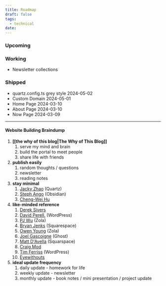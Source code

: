 ```yaml
---
title: Roadmap
draft: false
tags:
  - technical
date:
---
```


### Upcoming


### Working
- Newsletter collections


### Shipped
- quartz.config.ts grey style 2024-05-02
- Custom Domain 2024-05-01
- Home Page 2024-03-10
- About Page 2024-03-10
- Now Page 2024-03-09



---

#### Website Building Braindump
1. **[[the why of this blog|The Why of This Blog]]**
	1. serve my mind and brain
	2. build the portal to meet people
	3. share life with friends
2. **publish easily**
	1. random thoughts / questions
	2. newsletter
	3. reading notes
3. **stay minimal**
	1. [Jacky Zhao](https://jzhao.xyz/) (Quartz)
	2. [Steph Ango](https://stephango.com/) (Obsidian)
	3. [Cheng-Wei Hu](https://chengweihu.com/) 
4. **like-minded reference** 
	1. [Derek Sivers](https://sive.rs/) 
	2. [David Perell.](https://perell.com/) (WordPress)
	3. [PJ Wu](https://pinchlime.com/) (Zola)
	4. [Bryan Jenks](https://www.bryanjenks.dev/) (Squarespace)
	5. [Owen Young](https://www.owenyoung.com/) (Zola)
	6. [Joel Gascoigne](https://joel.is/) (Ghost)
	7. [Matt D'Avella](https://www.mattdavella.com/) (Squarspace)
	8. [Craig Mod](https://craigmod.com/)
	9. [Tim Ferriss](https://tim.blog/) (WordPress)
	10. [Eyewithouts](https://eyewithouts.com/)
5. **ideal update frequency**
	1. daily update - homework for life
	2. weekly update - newsletter
	3. monthly update - book notes / mini presentation / project update